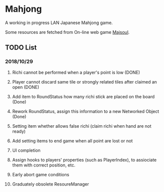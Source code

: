 # Mahjong

A working in progress LAN Japanese Mahjong game.

Some resources are fetched from On-line web game [Majsoul](http://www.majsoul.com/0/).

## TODO List

### 2018/10/29

1. Richi cannot be performed when a player's point is low (DONE)

1. Player cannot discard same tile or strongly related tiles after claimed an open (DONE)

1. Add item to RoundStatus how many richi stick are placed on the board (Done)

1. Rework RoundStatus, assign this information to a new Networked Object (Done)

1. Setting item whether allows false richi (claim richi when hand are not ready)

1. Add setting items to end game when all point are lost or not

1. UI completion

1. Assign hooks to players' properties (such as PlayerIndex), to assiociate them with correct position, etc.

1. Early abort game conditions

1. Graduately obsolete ResoureManager